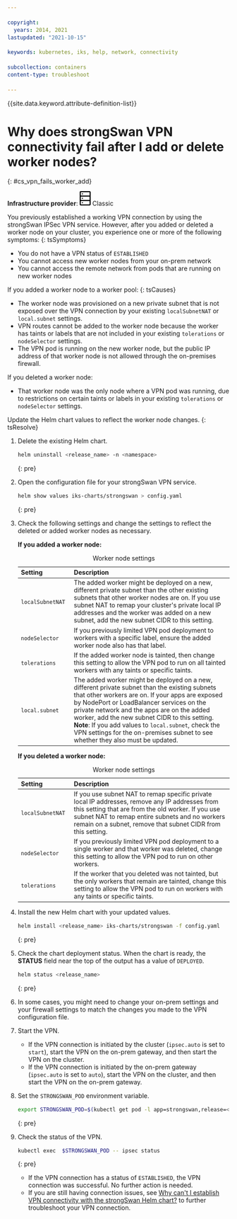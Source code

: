 ```yaml
---

copyright: 
  years: 2014, 2021
lastupdated: "2021-10-15"

keywords: kubernetes, iks, help, network, connectivity

subcollection: containers
content-type: troubleshoot

---
```


{{site.data.keyword.attribute-definition-list}}


# Why does strongSwan VPN connectivity fail after I add or delete worker nodes?
{: #cs_vpn_fails_worker_add}

**Infrastructure provider**: ![Classic infrastructure provider icon.](images/icon-classic-2.svg) Classic


You previously established a working VPN connection by using the strongSwan IPSec VPN service. However, after you added or deleted a worker node on your cluster, you experience one or more of the following symptoms:
{: tsSymptoms}

* You do not have a VPN status of `ESTABLISHED`
* You cannot access new worker nodes from your on-prem network
* You cannot access the remote network from pods that are running on new worker nodes


If you added a worker node to a worker pool:
{: tsCauses}

* The worker node was provisioned on a new private subnet that is not exposed over the VPN connection by your existing `localSubnetNAT` or `local.subnet` settings.
* VPN routes cannot be added to the worker node because the worker has taints or labels that are not included in your existing `tolerations` or `nodeSelector` settings.
* The VPN pod is running on the new worker node, but the public IP address of that worker node is not allowed through the on-premises firewall.

If you deleted a worker node:

* That worker node was the only node where a VPN pod was running, due to restrictions on certain taints or labels in your existing `tolerations` or `nodeSelector` settings.


Update the Helm chart values to reflect the worker node changes.
{: tsResolve}

1. Delete the existing Helm chart.

    ```sh
    helm uninstall <release_name> -n <namespace>
    ```
    {: pre}

2. Open the configuration file for your strongSwan VPN service.

    ```sh
    helm show values iks-charts/strongswan > config.yaml
    ```
    {: pre}

3. Check the following settings and change the settings to reflect the deleted or added worker nodes as necessary.

    **If you added a worker node:**

    <table summary="The columns are read from left to right. The first column has the worker node setting. The second column describes the setting.">
    <caption>Worker node settings</caption>
        <col width="25%">
        <thead>
        <th>Setting</th>
        <th>Description</th>
        </thead>
        <tbody>
        <tr>
        <td><code>localSubnetNAT</code></td>
        <td>The added worker might be deployed on a new, different private subnet than the other existing subnets that other worker nodes are on. If you use subnet NAT to remap your cluster's private local IP addresses and the worker was added on a new subnet, add the new subnet CIDR to this setting.</td>
        </tr>
        <tr>
        <td><code>nodeSelector</code></td>
        <td>If you previously limited VPN pod deployment to workers with a specific label, ensure the added worker node also has that label.</td>
        </tr>
        <tr>
        <td><code>tolerations</code></td>
        <td>If the added worker node is tainted, then change this setting to allow the VPN pod to run on all tainted workers with any taints or specific taints.</td>
        </tr>
        <tr>
        <td><code>local.subnet</code></td>
        <td>The added worker might be deployed on a new, different private subnet than the existing subnets that other workers are on. If your apps are exposed by NodePort or LoadBalancer services on the private network and the apps are on the added worker, add the new subnet CIDR to this setting. <strong>Note</strong>: If you add values to <code>local.subnet</code>, check the VPN settings for the on-premises subnet to see whether they also must be updated.</td>
        </tr>
        </tbody></table>

    **If you deleted a worker node:**

    <table summary="The columns are read from left to right. The first column has the worker node setting. The second column describes the setting.">
    <caption>Worker node settings</caption>
        <col width="25%">
        <thead>
        <th>Setting</th>
        <th>Description</th>
        </thead>
        <tbody>
        <tr>
        <td><code>localSubnetNAT</code></td>
        <td>If you use subnet NAT to remap specific private local IP addresses, remove any IP addresses from this setting that are from the old worker. If you use subnet NAT to remap entire subnets and no workers remain on a subnet, remove that subnet CIDR from this setting.</td>
        </tr>
        <tr>
        <td><code>nodeSelector</code></td>
        <td>If you previously limited VPN pod deployment to a single worker and that worker was deleted, change this setting to allow the VPN pod to run on other workers.</td>
        </tr>
        <tr>
        <td><code>tolerations</code></td>
        <td>If the worker that you deleted was not tainted, but the only workers that remain are tainted, change this setting to allow the VPN pod to run on workers with any taints or specific taints.
        </td>
        </tr>
        </tbody></table>

4. Install the new Helm chart with your updated values.
    ```sh
    helm install <release_name> iks-charts/strongswan -f config.yaml
    ```
    {: pre}

5. Check the chart deployment status. When the chart is ready, the **STATUS** field near the top of the output has a value of `DEPLOYED`.
    ```sh
    helm status <release_name>
    ```
    {: pre}

6. In some cases, you might need to change your on-prem settings and your firewall settings to match the changes you made to the VPN configuration file.

7. Start the VPN.
    * If the VPN connection is initiated by the cluster (`ipsec.auto` is set to `start`), start the VPN on the on-prem gateway, and then start the VPN on the cluster.
    * If the VPN connection is initiated by the on-prem gateway (`ipsec.auto` is set to `auto`), start the VPN on the cluster, and then start the VPN on the on-prem gateway.

8. Set the `STRONGSWAN_POD` environment variable.
    ```sh
    export STRONGSWAN_POD=$(kubectl get pod -l app=strongswan,release=<release_name> -o jsonpath='{ .items[0].metadata.name }')
    ```
    {: pre}

9. Check the status of the VPN.
    ```sh
    kubectl exec  $STRONGSWAN_POD -- ipsec status
    ```
    {: pre}

    * If the VPN connection has a status of `ESTABLISHED`, the VPN connection was successful. No further action is needed.
    * If you are still having connection issues, see [Why can't I establish VPN connectivity with the strongSwan Helm chart?](/docs/containers?topic=containers-cs_vpn_fails) to further troubleshoot your VPN connection.




